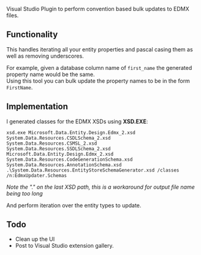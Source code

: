 Visual Studio Plugin to perform convention based bulk updates to EDMX files.

## Functionality

This handles iterating all your entity properties and pascal casing them as well as removing underscores.

For example, given a database column name of `first_name` the generated property name would be the same.  
Using this tool you can bulk update the property names to be in the form `FirstName`.

## Implementation

I generated classes for the EDMX XSDs using **XSD.EXE**:

    xsd.exe Microsoft.Data.Entity.Design.Edmx_2.xsd System.Data.Resources.CSDLSchema_2.xsd System.Data.Resources.CSMSL_2.xsd System.Data.Resources.SSDLSchema_2.xsd Microsoft.Data.Entity.Design.Edmx_2.xsd System.Data.Resources.CodeGenerationSchema.xsd System.Data.Resources.AnnotationSchema.xsd .\System.Data.Resources.EntityStoreSchemaGenerator.xsd /classes /n:EdmxUpdater.Schemas

*Note the ".\" on the last XSD path, this is a workaround for output file name being too long*

And perform iteration over the entity types to update.

## Todo

* Clean up the UI
* Post to Visual Studio extension gallery.